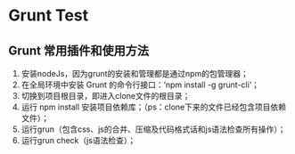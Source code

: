 Grunt Test
===

## Grunt 常用插件和使用方法
1. 安装nodeJs，因为grunt的安装和管理都是通过npm的包管理器；
2. 在全局环境中安装 Grunt 的命令行接口：‘npm install -g grunt-cli’；
3. 切换到项目根目录，即进入clone文件的根目录；
4. 运行 npm install 安装项目依赖库；（ps：clone下来的文件已经包含项目依赖文件）；
5. 运行grun（包含css、js的合并、压缩及代码格式话和js语法检查所有操作）；
6. 运行grun check（js语法检查）；